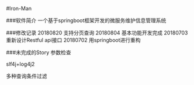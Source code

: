 #Iron-Man

###软件简介
一个基于springboot框架开发的微服务维护信息管理系统


###修改记录
20180820 支持分页查询
20180804 基本功能开发完成
20180703 重新设计Restful api接口
20180702 用springboot进行重构



###未完成的Story
参数检查

slf4j+log4j2

多种查询条件过滤